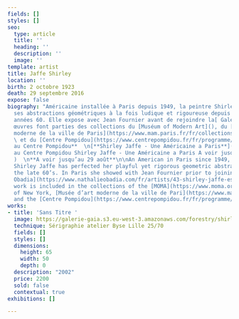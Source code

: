 ```yaml
---
fields: []
styles: []
seo:
  type: article
  title: ''
  heading: ''
  description: ''
  image: ''
template: artist
title: Jaffe Shirley
location: ''
birth: 2 octobre 1923
death: 29 septembre 2016
expose: false
biography: "Américaine installée à Paris depuis 1949, la peintre Shirley Jaffe à perfectionné
  ses abstractions géométriques à la fois ludique et rigoureuse depuis la fin des
  années 60. Elle expose avec Jean Fournier avant de rejoindre la[ Galerie Obadia](https://www.nathalieobadia.com/fr/artists/43-shirley-jaffe-estate/overview/)\n\nSes
  œuvres font parties des collections du [Muséum of Modern Art](), du [Musee d'art
  moderne de la ville de Paris](https://www.mam.paris.fr/fr/collections-en-ligne#/artwork/180000000001033?layout=grid&filters=query%3Ajaffe)
  \ et du [Centre Pompidou](https://www.centrepompidou.fr/fr/programme/agenda/evenement/agYUNKn).\n\n**Exposition
  au Centre Pompidou**  \n[**Shirley Jaffe - Une Américaine a Paris**](Exposition
  au Centre Pompidou Shirley Jaffe - Une Américaine a Paris A voir jusqu’au 29 août
  )  \n**A voir jusqu’au 29 août**\n\nAn American in Paris since 1949, the painter
  Shirley Jaffe has perfected her playful yet rigorous geometric abstractions since
  the late 60’s. In Paris she showed with Jean Fournier prior to joining the [Gallery
  Obadia](https://www.nathalieobadia.com/fr/artists/43-shirley-jaffe-estate/overview/).\n\nJaffe´s
  work is included in the collections of the [MOMA](https://www.moma.org/collection/works/79369)
  of New York, [Musée d’art moderne de la ville de Pari](https://www.mam.paris.fr/fr/collections-en-ligne#/artwork/180000000001033?layout=grid&filters=query%3Ajaffe)s
  and the [Centre Pompidou](https://www.centrepompidou.fr/fr/programme/agenda/evenement/agYUNKn).\n\n[#galeriegaia](https://www.instagram.com/explore/tags/galeriegaia/)[#artabstrait](https://www.instagram.com/explore/tags/artabstrait/)[#painting](https://www.instagram.com/explore/tags/painting/)[#painter](https://www.instagram.com/explore/tags/painter/)"
works:
- title: 'Sans Titre '
  image: https://galerie-gaia.s3.eu-west-3.amazonaws.com/forestry/shirley-jaffe-sans-titre-2570.jpg
  technique: Sérigraphie atelier Byse Lille 25/70
  fields: []
  styles: []
  dimensions:
    height: 65
    width: 50
    depth: 0
  description: "2002"
  price: 2200
  sold: false
  contextual: true
exhibitions: []

---
```

